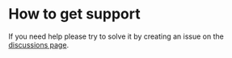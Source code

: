 # How to get support

If you need help please try to solve it by creating an issue on the [discussions page](https://github.com/D3strukt0r/wundexpertinplus/discussions).

